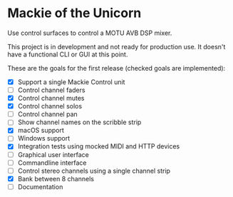# Mackie of the Unicorn
Use control surfaces to control a MOTU AVB DSP mixer.

This project is in development and not ready for production use. It doesn't have a functional CLI or GUI at this point.

These are the goals for the first release (checked goals are implemented):

- [x] Support a single Mackie Control unit
- [ ] Control channel faders
- [x] Control channel mutes
- [x] Control channel solos
- [ ] Control channel pan
- [ ] Show channel names on the scribble strip
- [x] macOS support
- [ ] Windows support
- [x] Integration tests using mocked MIDI and HTTP devices
- [ ] Graphical user interface
- [ ] Commandline interface
- [ ] Control stereo channels using a single channel strip
- [x] Bank between 8 channels
- [ ] Documentation
